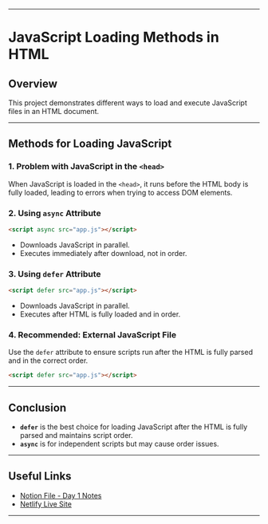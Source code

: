 
---

# JavaScript Loading Methods in HTML

## Overview
This project demonstrates different ways to load and execute JavaScript files in an HTML document.

---

## Methods for Loading JavaScript

### 1. **Problem with JavaScript in the `<head>`**
When JavaScript is loaded in the `<head>`, it runs before the HTML body is fully loaded, leading to errors when trying to access DOM elements.

### 2. **Using `async` Attribute**
```html
<script async src="app.js"></script>
```
- Downloads JavaScript in parallel.
- Executes immediately after download, not in order.

### 3. **Using `defer` Attribute**
```html
<script defer src="app.js"></script>
```
- Downloads JavaScript in parallel.
- Executes after HTML is fully loaded and in order.

### 4. **Recommended: External JavaScript File**
Use the `defer` attribute to ensure scripts run after the HTML is fully parsed and in the correct order.

```html
<script defer src="app.js"></script>
```

---

## Conclusion
- **`defer`** is the best choice for loading JavaScript after the HTML is fully parsed and maintains script order.
- **`async`** is for independent scripts but may cause order issues.

---

## Useful Links

- [Notion File - Day 1 Notes](https://www.notion.so/Day-1-Notes-1d0be281c8cd81c182daf7415b1519e0)
- [Netlify Live Site](https://clinquant-pothos-ce8acc.netlify.app/)

---